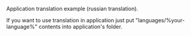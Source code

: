 Application translation example (russian translation).

If you want to use translation in application just put "languages/%your-language%" contents into application's folder.
